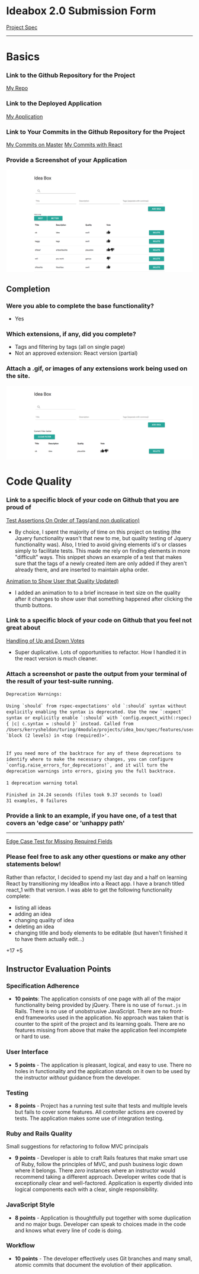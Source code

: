 # Ideabox 2.0 Submission Form
[Project Spec](https://github.com/turingschool/curriculum/blob/master/source/projects/revenge_of_idea_box.markdown)

------

# Basics

### Link to the Github Repository for the Project
[My Repo](https://github.com/kjs222/idea_box)

### Link to the Deployed Application
[My Application](http://mysterious-mesa-11952.herokuapp.com/)

### Link to Your Commits in the Github Repository for the Project
[My Commits on Master](https://github.com/kjs222/idea_box/commits/master)
[My Commits with React](https://github.com/kjs222/idea_box/commits/react_1)

### Provide a Screenshot of your Application
![screenshot](images/kerry_ideabox_screenshot.png)

## Completion

### Were you able to complete the base functionality?
* Yes

### Which extensions, if any, did you complete?
* Tags and filtering by tags (all on single page)
* Not an approved extension: React version (partial)

### Attach a .gif, or images of any extensions work being used on the site.
![filter_screenshot](images/kerry_ideabox_tag_screenshot.png)

# Code Quality

### Link to a specific block of your code on Github that you are proud of
[Test Assertions On Order of Tags(and non duplication)](https://github.com/kjs222/idea_box/blob/master/spec/features/user_can_add_idea_spec.rb#L34-L37)
* By choice, I spent the majority of time on this project on testing (the Jquery functionality wasn't that new to me, but quality testing of Jquery functionality was).  Also, I tried to avoid giving elements id's or classes simply to facilitate tests.  This made me rely on finding elements in more "difficult" ways.  This snippet shows an example of a test that makes sure that the tags of a newly created item are only added if they aren't already there, and are inserted to maintain alpha order.

[Animation to Show User that Quality Updated)](https://github.com/kjs222/idea_box/blob/master/app/assets/javascripts/change_quality.js#L26-L29)
* I added an animation to to a brief increase in text size on the quality after it changes to show user that something happened after clicking the thumb buttons.

### Link to a specific block of your code on Github that you feel not great about

[Handling of Up and Down Votes](https://github.com/kjs222/idea_box/blob/master/app/assets/javascripts/change_quality.js#L1-L17)

* Super duplicative.  Lots of opportunities to refactor.  How I handled it in the react version is much cleaner.  


### Attach a screenshot or paste the output from your terminal of the result of your test-suite running.
```
Deprecation Warnings:

Using `should` from rspec-expectations' old `:should` syntax without explicitly enabling the syntax is deprecated. Use the new `:expect` syntax or explicitly enable `:should` with `config.expect_with(:rspec) { |c| c.syntax = :should }` instead. Called from /Users/kerrysheldon/turing/4module/projects/idea_box/spec/features/user_can_search_ideas_spec.rb:13:in `block (2 levels) in <top (required)>'.


If you need more of the backtrace for any of these deprecations to
identify where to make the necessary changes, you can configure
`config.raise_errors_for_deprecations!`, and it will turn the
deprecation warnings into errors, giving you the full backtrace.

1 deprecation warning total

Finished in 24.24 seconds (files took 9.37 seconds to load)
31 examples, 0 failures
```

### Provide a link to an example, if you have one, of a test that covers an 'edge case' or 'unhappy path'

-----
[Edge Case Test for Missing Required Fields](https://github.com/kjs222/idea_box/blob/master/spec/features/user_can_add_idea_spec.rb#L51-L69)

### Please feel free to ask any other questions or make any other statements below!

Rather than refactor, I decided to spend my last day and a half on learning React by transitioning my IdeaBox into a React app.  I have a branch titled react_1 with that version. I was able to get the following functionality complete:
*  listing all ideas
*  adding an idea
*  changing quality of idea
*  deleting an idea
*  changing title and body elements to be editable (but haven't finished it to have them actually edit...)


+17
+5

## Instructor Evaluation Points

### Specification Adherence

* **10 points**: The application consists of one page with all of the major functionality being provided by jQuery. There is no use of `format.js` in Rails. There is no use of unobstrusive JavaScript. There are no front-end frameworks used in the application. No approach was taken that is counter to the spirit of the project and its learning goals. There are no features missing from above that make the application feel incomplete or hard to use.

### User Interface

* **5 points** - The application is pleasant, logical, and easy to use. There no holes in functionality and the application stands on it own to be used by the instructor _without_ guidance from the developer.

### Testing

* **8 points** - Project has a running test suite that tests and multiple levels but fails to cover some features. All controller actions are covered by tests. The application makes some use of integration testing.

### Ruby and Rails Quality
  Small suggestions for refactoring to follow MVC principals

* **9 points** - Developer is able to craft Rails features that make smart use of Ruby, follow the principles of MVC, and push business logic down where it belongs. There _zero_ instances where an instructor would recommend taking a different approach. Developer writes code that is exceptionally clear and well-factored. Application is expertly divided into logical components each with a clear, single responsibility.

### JavaScript Style

* **8 points** - Application is thoughtfully put together with some duplication and no major bugs. Developer can speak to choices made in the code and knows what every line of code is doing.

### Workflow

* **10 points** - The developer effectively uses Git branches and many small, atomic commits that document the evolution of their application.
